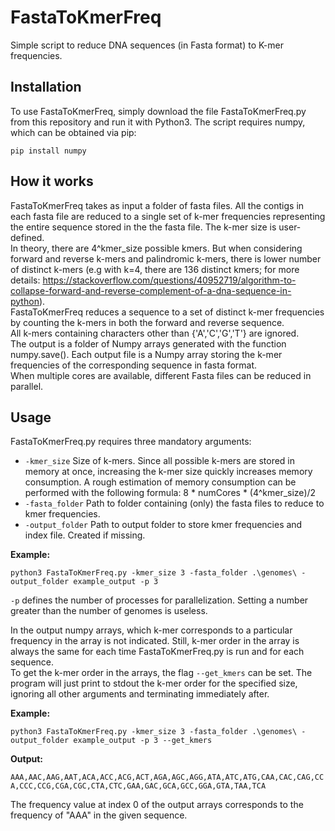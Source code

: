 # FastaToKmerFreq
Simple script to reduce DNA sequences (in Fasta format) to K-mer frequencies.
## Installation
To use FastaToKmerFreq, simply download the file FastaToKmerFreq.py from this repository and run it with Python3.
The script requires numpy, which can be obtained via pip:
```
pip install numpy
```
## How it works
FastaToKmerFreq takes as input a folder of fasta files. All the contigs in each fasta file are reduced to a single set of k-mer frequencies representing the entire sequence stored in the the fasta file. The k-mer size is user-defined.  
In theory, there are 4^kmer_size possible kmers. But when considering forward and reverse k-mers and palindromic k-mers, there is lower number of distinct k-mers (e.g with k=4, there are 136 distinct kmers; for more details: https://stackoverflow.com/questions/40952719/algorithm-to-collapse-forward-and-reverse-complement-of-a-dna-sequence-in-python).  
FastaToKmerFreq reduces a sequence to a set of distinct k-mer frequencies by counting the k-mers in both the forward and reverse sequence.  
All k-mers containing characters other than {'A','C','G','T'} are ignored.  
The output is a folder of Numpy arrays generated with the function numpy.save(). Each output file is a Numpy array storing the k-mer frequencies of the corresponding sequence in fasta format.  
When multiple cores are available, different Fasta files can be reduced in parallel.
## Usage
FastaToKmerFreq.py requires three mandatory arguments:
- ```-kmer_size``` Size of k-mers. Since all possible k-mers are stored in memory at once, increasing the k-mer size quickly increases memory consumption. A rough estimation of memory consumption can be performed with the following formula: 8 * numCores * (4^kmer_size)/2
- ```-fasta_folder``` Path to folder containing (only) the fasta files to reduce to kmer frequencies.
- ```-output_folder``` Path to output folder to store kmer frequencies and index file. Created if missing.

**Example:**  

```python3 FastaToKmerFreq.py -kmer_size 3 -fasta_folder .\genomes\ -output_folder example_output -p 3``` 

```-p``` defines the number of processes for parallelization. Setting a number greater than the number of genomes is useless.  

In the output numpy arrays, which k-mer corresponds to a particular frequency in the array is not indicated. Still, k-mer order in the array is always the same for each time FastaToKmerFreq.py is run and for each sequence.  
To get the k-mer order in the arrays, the flag ```--get_kmers``` can be set. The program will just print to stdout the k-mer order for the specified size, ignoring all other arguments and terminating immediately after.  

**Example:**  

```python3 FastaToKmerFreq.py -kmer_size 3 -fasta_folder .\genomes\ -output_folder example_output -p 3 --get_kmers```  

**Output:**  

```AAA,AAC,AAG,AAT,ACA,ACC,ACG,ACT,AGA,AGC,AGG,ATA,ATC,ATG,CAA,CAC,CAG,CCA,CCC,CCG,CGA,CGC,CTA,CTC,GAA,GAC,GCA,GCC,GGA,GTA,TAA,TCA```  

The frequency value at index 0 of the output arrays corresponds to the frequency of "AAA" in the given sequence.
